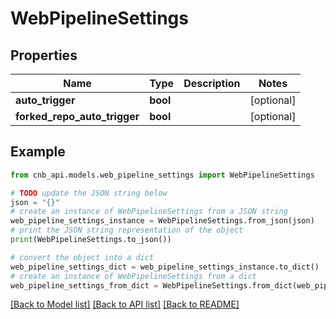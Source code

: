 # WebPipelineSettings


## Properties

Name | Type | Description | Notes
------------ | ------------- | ------------- | -------------
**auto_trigger** | **bool** |  | [optional] 
**forked_repo_auto_trigger** | **bool** |  | [optional] 

## Example

```python
from cnb_api.models.web_pipeline_settings import WebPipelineSettings

# TODO update the JSON string below
json = "{}"
# create an instance of WebPipelineSettings from a JSON string
web_pipeline_settings_instance = WebPipelineSettings.from_json(json)
# print the JSON string representation of the object
print(WebPipelineSettings.to_json())

# convert the object into a dict
web_pipeline_settings_dict = web_pipeline_settings_instance.to_dict()
# create an instance of WebPipelineSettings from a dict
web_pipeline_settings_from_dict = WebPipelineSettings.from_dict(web_pipeline_settings_dict)
```
[[Back to Model list]](../README.md#documentation-for-models) [[Back to API list]](../README.md#documentation-for-api-endpoints) [[Back to README]](../README.md)


